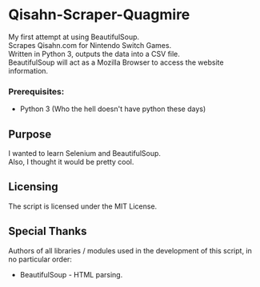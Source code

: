 # Qisahn-Scraper-Quagmire
My first attempt at using BeautifulSoup.  
Scrapes Qisahn.com for Nintendo Switch Games.  
Written in Python 3, outputs the data into a CSV file.  
BeautifulSoup will act as a Mozilla Browser to access the website information.

### Prerequisites:
* Python 3 (Who the hell doesn't have python these days)

## Purpose
I wanted to learn Selenium and BeautifulSoup.  
Also, I thought it would be pretty cool.

## Licensing
The script is licensed under the MIT License.

## Special Thanks
Authors of all libraries / modules used in the development of this script, in no particular order:
* BeautifulSoup - HTML parsing.
